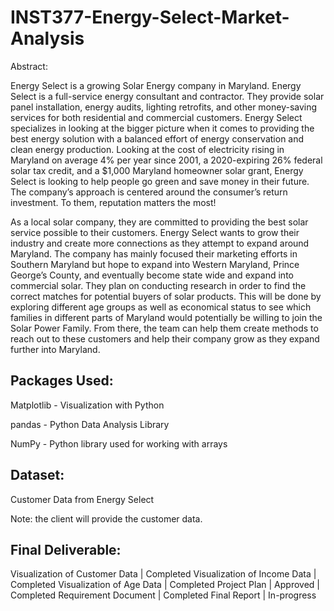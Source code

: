 # INST377-Energy-Select-Market-Analysis

Abstract:

Energy Select is a growing Solar Energy company in Maryland. Energy Select is a full-service energy consultant and contractor. They provide solar panel installation, energy audits, lighting retrofits, and other money-saving services for both residential and commercial customers. Energy Select specializes in looking at the bigger picture when it comes to providing the best energy solution with a balanced effort of energy conservation and clean energy production. Looking at the cost of electricity rising in Maryland on average 4% per year since 2001, a 2020-expiring 26% federal solar tax credit, and a $1,000 Maryland homeowner solar grant, Energy Select is looking to help people go green and save money in their future. The company’s approach is centered around the consumer’s return investment. To them, reputation matters the most!

As a local solar company, they are committed to providing the best solar service possible to their customers. Energy Select wants to grow their industry and create more connections as they attempt to expand around Maryland. The company has mainly focused their marketing efforts in Southern Maryland but hope to expand into Western Maryland, Prince George’s County, and eventually become state wide and expand into commercial solar. They plan on conducting research in order to find the correct matches for potential buyers of solar products. This will be done by exploring different age groups as well as economical status to see which families in different parts of Maryland would potentially be willing to join the Solar Power Family. From there, the team can help them create methods to reach out to these customers and help their company grow as they expand further into Maryland. 	

## Packages Used: 

Matplotlib - Visualization with Python

pandas - Python Data Analysis Library

NumPy -  Python library used for working with arrays

## Dataset:

Customer Data from Energy Select 

Note: the client will provide the customer data. 

## Final Deliverable:

Visualization of Customer Data | Completed
Visualization of Income Data | Completed
Visualization of Age Data | Completed
Project Plan | Approved | Completed
Requirement Document | Completed
Final Report | In-progress
